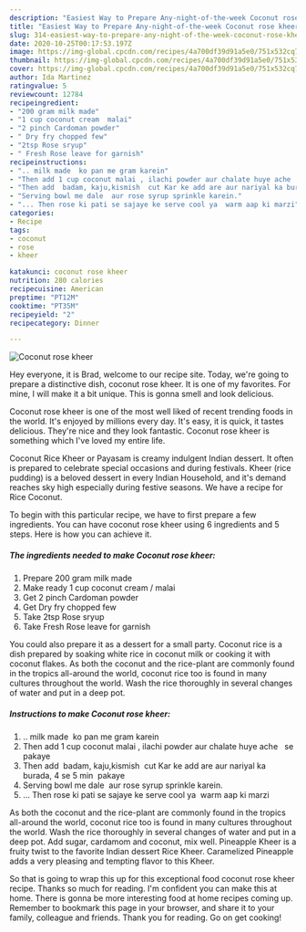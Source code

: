 ```yaml
---
description: "Easiest Way to Prepare Any-night-of-the-week Coconut rose kheer"
title: "Easiest Way to Prepare Any-night-of-the-week Coconut rose kheer"
slug: 314-easiest-way-to-prepare-any-night-of-the-week-coconut-rose-kheer
date: 2020-10-25T00:17:53.197Z
image: https://img-global.cpcdn.com/recipes/4a700df39d91a5e0/751x532cq70/coconut-rose-kheer-recipe-main-photo.jpg
thumbnail: https://img-global.cpcdn.com/recipes/4a700df39d91a5e0/751x532cq70/coconut-rose-kheer-recipe-main-photo.jpg
cover: https://img-global.cpcdn.com/recipes/4a700df39d91a5e0/751x532cq70/coconut-rose-kheer-recipe-main-photo.jpg
author: Ida Martinez
ratingvalue: 5
reviewcount: 12784
recipeingredient:
- "200 gram milk made"
- "1 cup coconut cream  malai"
- "2 pinch Cardoman powder"
- " Dry fry chopped few"
- "2tsp Rose sryup"
- " Fresh Rose leave for garnish"
recipeinstructions:
- ".. milk made  ko pan me gram karein"
- "Then add 1 cup coconut malai , ilachi powder aur chalate huye ache   se pakaye"
- "Then add  badam, kaju,kismish  cut Kar ke add are aur nariyal ka burada, 4 se 5 min  pakaye"
- "Serving bowl me dale  aur rose syrup sprinkle karein."
- "... Then rose ki pati se sajaye ke serve cool ya  warm aap ki marzi"
categories:
- Recipe
tags:
- coconut
- rose
- kheer

katakunci: coconut rose kheer 
nutrition: 280 calories
recipecuisine: American
preptime: "PT12M"
cooktime: "PT35M"
recipeyield: "2"
recipecategory: Dinner

---
```



![Coconut rose kheer](https://img-global.cpcdn.com/recipes/4a700df39d91a5e0/751x532cq70/coconut-rose-kheer-recipe-main-photo.jpg)

Hey everyone, it is Brad, welcome to our recipe site. Today, we're going to prepare a distinctive dish, coconut rose kheer. It is one of my favorites. For mine, I will make it a bit unique. This is gonna smell and look delicious.

Coconut rose kheer is one of the most well liked of recent trending foods in the world. It's enjoyed by millions every day. It's easy, it is quick, it tastes delicious. They're nice and they look fantastic. Coconut rose kheer is something which I've loved my entire life.

Coconut Rice Kheer or Payasam is creamy indulgent Indian dessert. It often is prepared to celebrate special occasions and during festivals. Kheer (rice pudding) is a beloved dessert in every Indian Household, and it&#39;s demand reaches sky high especially during festive seasons. We have a recipe for Rice Coconut.


To begin with this particular recipe, we have to first prepare a few ingredients. You can have coconut rose kheer using 6 ingredients and 5 steps. Here is how you can achieve it.

<!--inarticleads1-->

##### The ingredients needed to make Coconut rose kheer:

1. Prepare 200 gram milk made
1. Make ready 1 cup coconut cream / malai
1. Get 2 pinch Cardoman powder
1. Get  Dry fry chopped few
1. Take 2tsp Rose sryup
1. Take  Fresh Rose leave for garnish


You could also prepare it as a dessert for a small party. Coconut rice is a dish prepared by soaking white rice in coconut milk or cooking it with coconut flakes. As both the coconut and the rice-plant are commonly found in the tropics all-around the world, coconut rice too is found in many cultures throughout the world. Wash the rice thoroughly in several changes of water and put in a deep pot. 

<!--inarticleads2-->

##### Instructions to make Coconut rose kheer:

1. .. milk made  ko pan me gram karein
1. Then add 1 cup coconut malai , ilachi powder aur chalate huye ache   se pakaye
1. Then add  badam, kaju,kismish  cut Kar ke add are aur nariyal ka burada, 4 se 5 min  pakaye
1. Serving bowl me dale  aur rose syrup sprinkle karein.
1. ... Then rose ki pati se sajaye ke serve cool ya  warm aap ki marzi


As both the coconut and the rice-plant are commonly found in the tropics all-around the world, coconut rice too is found in many cultures throughout the world. Wash the rice thoroughly in several changes of water and put in a deep pot. Add sugar, cardamom and coconut, mix well. Pineapple Kheer is a fruity twist to the favorite Indian dessert Rice Kheer. Caramelized Pineapple adds a very pleasing and tempting flavor to this Kheer. 

So that is going to wrap this up for this exceptional food coconut rose kheer recipe. Thanks so much for reading. I'm confident you can make this at home. There is gonna be more interesting food at home recipes coming up. Remember to bookmark this page in your browser, and share it to your family, colleague and friends. Thank you for reading. Go on get cooking!
